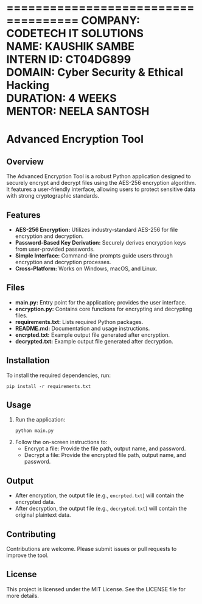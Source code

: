 ====================================
COMPANY: CODETECH IT SOLUTIONS  
NAME: KAUSHIK SAMBE  
INTERN ID: CT04DG899  
DOMAIN: Cyber Security & Ethical Hacking  
DURATION: 4 WEEKS  
MENTOR: NEELA SANTOSH  
====================================

# Advanced Encryption Tool

## Overview
The Advanced Encryption Tool is a robust Python application designed to securely encrypt and decrypt files using the AES-256 encryption algorithm. It features a user-friendly interface, allowing users to protect sensitive data with strong cryptographic standards.

## Features
- **AES-256 Encryption:** Utilizes industry-standard AES-256 for file encryption and decryption.
- **Password-Based Key Derivation:** Securely derives encryption keys from user-provided passwords.
- **Simple Interface:** Command-line prompts guide users through encryption and decryption processes.
- **Cross-Platform:** Works on Windows, macOS, and Linux.

## Files
- **main.py:** Entry point for the application; provides the user interface.
- **encryption.py:** Contains core functions for encrypting and decrypting files.
- **requirements.txt:** Lists required Python packages.
- **README.md:** Documentation and usage instructions.
- **encrpted.txt:** Example output file generated after encryption.
- **decrypted.txt:** Example output file generated after decryption.

## Installation
To install the required dependencies, run:
```
pip install -r requirements.txt
```

## Usage
1. Run the application:
   ```
   python main.py
   ```
2. Follow the on-screen instructions to:
   - Encrypt a file: Provide the file path, output name, and password.
   - Decrypt a file: Provide the encrypted file path, output name, and password.

## Output
- After encryption, the output file (e.g., `encrpted.txt`) will contain the encrypted data.
- After decryption, the output file (e.g., `decrypted.txt`) will contain the original plaintext data.

## Contributing
Contributions are welcome. Please submit issues or pull requests to improve the tool.

## License
This project is licensed under the MIT License. See the LICENSE file for more details.